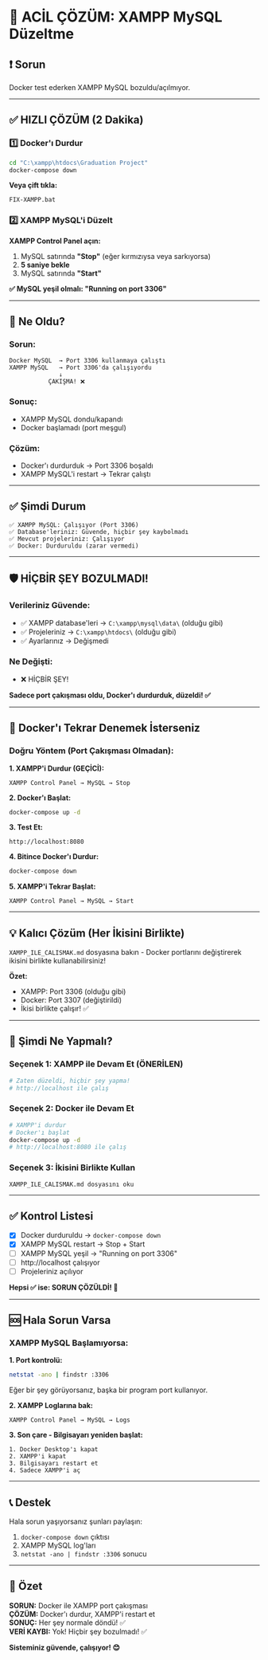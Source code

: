 # 🚨 ACİL ÇÖZÜM: XAMPP MySQL Düzeltme

## ❗ Sorun

Docker test ederken XAMPP MySQL bozuldu/açılmıyor.

---

## ✅ HIZLI ÇÖZÜM (2 Dakika)

### 1️⃣ Docker'ı Durdur

```bash
cd "C:\xampp\htdocs\Graduation Project"
docker-compose down
```

**Veya çift tıkla:**
```
FIX-XAMPP.bat
```

### 2️⃣ XAMPP MySQL'i Düzelt

**XAMPP Control Panel açın:**
1. MySQL satırında **"Stop"** (eğer kırmızıysa veya sarkıyorsa)
2. **5 saniye bekle**
3. MySQL satırında **"Start"**

**✅ MySQL yeşil olmalı: "Running on port 3306"**

---

## 🎯 Ne Oldu?

### Sorun:
```
Docker MySQL  → Port 3306 kullanmaya çalıştı
XAMPP MySQL   → Port 3306'da çalışıyordu
              ↓
           ÇAKIŞMA! ❌
```

### Sonuç:
- XAMPP MySQL dondu/kapandı
- Docker başlamadı (port meşgul)

### Çözüm:
- Docker'ı durdurduk → Port 3306 boşaldı
- XAMPP MySQL'i restart → Tekrar çalıştı

---

## ✅ Şimdi Durum

```
✅ XAMPP MySQL: Çalışıyor (Port 3306)
✅ Database'leriniz: Güvende, hiçbir şey kaybolmadı
✅ Mevcut projeleriniz: Çalışıyor
✅ Docker: Durduruldu (zarar vermedi)
```

---

## 🛡️ HİÇBİR ŞEY BOZULMADI!

### Verileriniz Güvende:
- ✅ XAMPP database'leri → `C:\xampp\mysql\data\` (olduğu gibi)
- ✅ Projeleriniz → `C:\xampp\htdocs\` (olduğu gibi)
- ✅ Ayarlarınız → Değişmedi

### Ne Değişti:
- ❌ HİÇBİR ŞEY!

**Sadece port çakışması oldu, Docker'ı durdurduk, düzeldi! ✅**

---

## 🔄 Docker'ı Tekrar Denemek İsterseniz

### Doğru Yöntem (Port Çakışması Olmadan):

**1. XAMPP'i Durdur (GEÇİCİ):**
```
XAMPP Control Panel → MySQL → Stop
```

**2. Docker'ı Başlat:**
```bash
docker-compose up -d
```

**3. Test Et:**
```
http://localhost:8080
```

**4. Bitince Docker'ı Durdur:**
```bash
docker-compose down
```

**5. XAMPP'i Tekrar Başlat:**
```
XAMPP Control Panel → MySQL → Start
```

---

## 💡 Kalıcı Çözüm (Her İkisini Birlikte)

`XAMPP_ILE_CALISMAK.md` dosyasına bakın - Docker portlarını değiştirerek ikisini birlikte kullanabilirsiniz!

**Özet:**
- XAMPP: Port 3306 (olduğu gibi)
- Docker: Port 3307 (değiştirildi)
- İkisi birlikte çalışır! ✅

---

## 🎯 Şimdi Ne Yapmalı?

### Seçenek 1: XAMPP ile Devam Et (ÖNERİLEN)

```bash
# Zaten düzeldi, hiçbir şey yapma!
# http://localhost ile çalış
```

### Seçenek 2: Docker ile Devam Et

```bash
# XAMPP'i durdur
# Docker'ı başlat
docker-compose up -d
# http://localhost:8080 ile çalış
```

### Seçenek 3: İkisini Birlikte Kullan

```
XAMPP_ILE_CALISMAK.md dosyasını oku
```

---

## ✅ Kontrol Listesi

- [x] Docker durduruldu → `docker-compose down`
- [x] XAMPP MySQL restart → Stop + Start
- [ ] XAMPP MySQL yeşil → "Running on port 3306"
- [ ] http://localhost çalışıyor
- [ ] Projeleriniz açılıyor

**Hepsi ✅ ise: SORUN ÇÖZÜLDİ! 🎉**

---

## 🆘 Hala Sorun Varsa

### XAMPP MySQL Başlamıyorsa:

**1. Port kontrolü:**
```bash
netstat -ano | findstr :3306
```

Eğer bir şey görüyorsanız, başka bir program port kullanıyor.

**2. XAMPP Loglarına bak:**
```
XAMPP Control Panel → MySQL → Logs
```

**3. Son çare - Bilgisayarı yeniden başlat:**
```
1. Docker Desktop'ı kapat
2. XAMPP'i kapat
3. Bilgisayarı restart et
4. Sadece XAMPP'i aç
```

---

## 📞 Destek

Hala sorun yaşıyorsanız şunları paylaşın:
1. `docker-compose down` çıktısı
2. XAMPP MySQL log'ları
3. `netstat -ano | findstr :3306` sonucu

---

## 🎉 Özet

**SORUN:** Docker ile XAMPP port çakışması  
**ÇÖZÜM:** Docker'ı durdur, XAMPP'i restart et  
**SONUÇ:** Her şey normale döndü! ✅  
**VERİ KAYBI:** Yok! Hiçbir şey bozulmadı! ✅  

**Sisteminiz güvende, çalışıyor! 😊**

